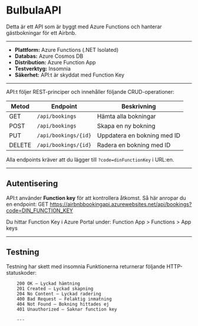 # BulbulaAPI

Detta är ett API som är byggt med Azure Functions och hanterar gästbokningar för ett Airbnb.

---

- **Plattform:** Azure Functions (.NET Isolated)
- **Databas:** Azure Cosmos DB
- **Distribution:** Azure Function App
- **Testverktyg:** Insomnia
- **Säkerhet:** API:t är skyddat med Function Key

---

API:t följer REST-principer och innehåller följande CRUD-operationer:

| Metod   | Endpoint                | Beskrivning                     |
|---------|-------------------------|----------------------------------|
| GET     | `/api/bookings`         | Hämta alla bokningar             |
| POST    | `/api/bookings`         | Skapa en ny bokning              |
| PUT     | `/api/bookings/{id}`    | Uppdatera en bokning med ID      |
| DELETE  | `/api/bookings/{id}`    | Radera en bokning med ID         |

Alla endpoints kräver att du lägger till `?code=dinFunctionKey` i URL:en.

---

## Autentisering

API:t använder **Function key** för att kontrollera åtkomst.
Så här anropar du en endpoint:
GET https://airbnbbookingapi.azurewebsites.net/api/bookings?code=DIN_FUNCTION_KEY

Du hittar Function Key i Azure Portal under:
Function App > Functions > App keys 

---

## Testning

Testning har skett med insomnia
Funktionerna returnerar följande HTTP-statuskoder:

        200 OK – Lyckad hämtning
        201 Created – Lyckad skapning
        204 No Content – Lyckad radering
        400 Bad Request – Felaktig inmatning
        404 Not Found – Bokning hittades ej
        401 Unauthorized – Saknar function key

        ---
